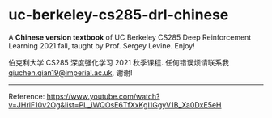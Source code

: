 # uc-berkeley-cs285-drl-chinese

A **Chinese version textbook** of UC Berkeley CS285 Deep Reinforcement Learning 2021 fall, taught by Prof. Sergey Levine. 
Enjoy!

伯克利大学 CS285 深度强化学习 2021 秋季课程. 任何错误烦请联系我 qiuchen.qian19@imperial.ac.uk, 谢谢!

---

Reference:
https://www.youtube.com/watch?v=JHrlF10v2Og&list=PL_iWQOsE6TfXxKgI1GgyV1B_Xa0DxE5eH

